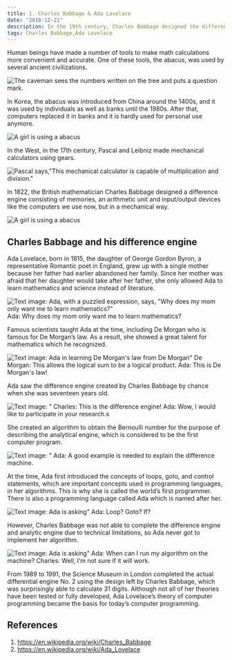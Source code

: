 ```yaml
---
title: 1. Charles Babbage & Ada Lovelace
date: "2018-12-21"
description: In the 19th century, Charles Babbage designed the difference engine, and Ada Lovelace created the first algorithm, shaping the foundation of modern computing and programming concepts.
tags: Charles Babbage,Ada Lovelace
---
```



Human beings have made a number of tools to make math calculations more convenient and accurate. One of these tools, the abacus, was used by several ancient civilizations.

![The caveman sees the numbers written on the tree and puts a question mark.](images/image8.png)

In Korea, the abacus was introduced from China around the 1400s, and it was used by individuals as well as banks until the 1980s. After that, computers replaced it in banks and it is hardly used for personal use anymore.

![A girl is using a abacus](images/image4.png)

In the West, in the 17th century, Pascal and Leibniz made mechanical calculators using gears.

![Pascal says,"This mechanical calculator is capable of multiplication and division."](images/image2.png)

In 1822, the British mathematician Charles Babbage designed a difference engine consisting of memories, an arithmetic unit and input/output devices like the computers we use now, but in a mechanical way.

![A girl is using a abacus](images/image3.png)

## Charles Babbage and his difference engine
Ada Lovelace, born in 1815, the daughter of George Gordon Byron, a representative Romantic poet in England, grew up with a single mother because her father had earlier abandoned her family. Since her mother was afraid that her daughter would take after her father, she only allowed Ada to learn mathematics and science instead of literature.

 ![Text image: Ada, with a puzzled expression, says, "Why does my mom only want me to learn mathematics?"](images/image10.png)
Ada: Why does my mom only want me to learn mathematics?

Famous scientists taught Ada at the time, including De Morgan who is famous for De Morgan’s law. As a result, she showed a great talent for mathematics which he recognized.

![Text image: Ada in learning De Morgan's law from De Morgan"](images/image1.png)
De Morgan: This allows the logical sum to be a logical product.
Ada: This is De Morgan's law!

Ada saw the difference engine created by Charles Babbage by chance when she was seventeen years old.

![Text image: "](images/image9.png)
Charles: This is the difference engine!
Ada: Wow, I would like to participate in your research.s

She created an algorithm to obtain the Bernoulli number for the purpose of describing the analytical engine, which is considered to be the first computer program.

![Text image: "](images/image5.png)
Ada: A good example is needed to explain the difference machine.

At the time, Ada first introduced the concepts of loops, goto, and control statements, which are important concepts used in programming languages, in her algorithms. This is why she is called the world’s first programmer. There is also a programming language called Ada which is named after her.

![Text image: Ada is asking"](images/image7.png)
Ada: Loop? Goto? If?

However, Charles Babbage was not able to complete the difference engine and analytic engine due to technical limitations, so Ada never got to implement her algorithm.

![Text image: Ada is asking"](images/image6.png)
Ada: When can I run my algorithm on the machine?
Charles: Well, I’m not sure if it will work.

From 1989 to 1991, the Science Museum in London completed the actual differential engine No. 2 using the design left by Charles Babbage, which was surprisingly able to calculate 31 digits. Although not all of her theories have been tested or fully developed, Ada Lovelace’s theory of computer programming became the basis for today’s computer programming.

## References
1. https://en.wikipedia.org/wiki/Charles_Babbage
2. https://en.wikipedia.org/wiki/Ada_Lovelace
